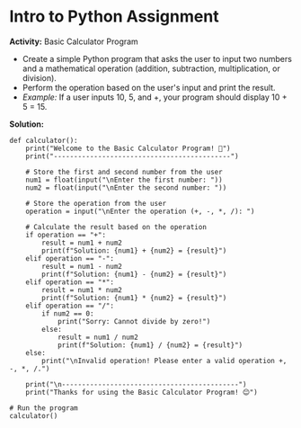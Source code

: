 # Intro to Python Assignment

**Activity:** Basic Calculator Program
- Create a simple Python program that asks the user to input two numbers and a mathematical operation (addition, subtraction, multiplication, or division).
- Perform the operation based on the user's input and print the result.
- *Example:* If a user inputs 10, 5, and +, your program should display 10 + 5 = 15.

**Solution:**
```
def calculator():
    print("Welcome to the Basic Calculator Program! 🧮")
    print("--------------------------------------------")

    # Store the first and second number from the user
    num1 = float(input("\nEnter the first number: "))
    num2 = float(input("\nEnter the second number: "))

    # Store the operation from the user
    operation = input("\nEnter the operation (+, -, *, /): ")

    # Calculate the result based on the operation
    if operation == "+":
        result = num1 + num2
        print(f"Solution: {num1} + {num2} = {result}")
    elif operation == "-":
        result = num1 - num2
        print(f"Solution: {num1} - {num2} = {result}")
    elif operation == "*":
        result = num1 * num2
        print(f"Solution: {num1} * {num2} = {result}")
    elif operation == "/":
        if num2 == 0:
            print("Sorry: Cannot divide by zero!")
        else:
            result = num1 / num2
            print(f"Solution: {num1} / {num2} = {result}")
    else:
        print("\nInvalid operation! Please enter a valid operation +, -, *, /.")
    
    print("\n--------------------------------------------")
    print("Thanks for using the Basic Calculator Program! 😊")

# Run the program
calculator()
```
